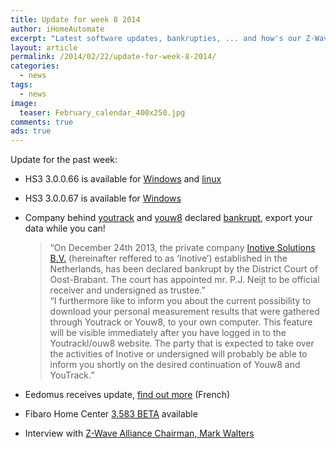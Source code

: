 ```yaml
---
title: Update for week 8 2014
author: iHomeAutomate
excerpt: "Latest software updates, bankrupties, ... and how's our Z-Wave Alliance Chairman doing these days ..."
layout: article
permalink: /2014/02/22/update-for-week-8-2014/
categories:
  - news
tags:
  - news
image: 
  teaser: February_calendar_400x250.jpg
comments: true
ads: true  
---
```

Update for the past week:

  * HS3 3.0.0.66 is available for <a href="http://board.homeseer.com/showthread.php?t=166145" target="_blank">Windows</a> and <a href="http://board.homeseer.com/showthread.php?t=166146" target="_blank">linux</a>
  * HS3 3.0.0.67 is available for <a href="http://board.homeseer.com/showthread.php?t=166145" target="_blank">Windows</a>
  * Company behind <a title="youtrack" href="http://www.youtrack.nl" target="_blank">youtrack</a> and <a title="youw8" href="http://www.youw8.com/" target="_blank">youw8</a> declared <a title="inotive now bankrupt!" href="http://www.inotive.com/" target="_blank">bankrupt</a>, export your data while you can!  
    
    > &#8220;On December 24th 2013, the private company <a title="Inotive Solutions" href="http://www.inotive.com/" target="_blank">Inotive Solutions B.V.</a> (hereinafter reffered to as ‘Inotive’) established in the Netherlands, has been declared bankrupt by the District Court of Oost-Brabant. The court has appointed mr. P.J. Neijt to be official receiver and undersigned as trustee.&#8221;  
    > &#8220;I furthermore like to inform you about the current possibility to download your personal measurement results that were gathered through Youtrack or Youw8, to your own computer. This feature will be visible immediately after you have logged in to the Youtrackl/ouw8 website. The party that is expected to take over the activities of Inotive or undersigned will probably be able to inform you shortly on the desired continuation of Youw8 and YouTrack.&#8221;

  * Eedomus receives update, <a title="eedomus version updates" href="http://doc.eedomus.com/view/Historique_des_versions" target="_blank">find out more</a> (French)
  * Fibaro Home Center <a title="latest fibaro hc beta" href="http://forum.fibaro.com/viewtopic.php?t=3781" target="_blank">3.583 BETA</a> available
  * Interview with <a title="Mark Walters Interview " href="http://www.youtube.com/watch?v=RQENAGR2fbc" target="_blank">Z-Wave Alliance Chairman, Mark Walters</a>
